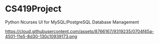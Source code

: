 # CS419Project 
Python Ncurses UI for MySQL/PostgreSQL Database Management

https://cloud.githubusercontent.com/assets/8766167/9319235/0704f45a-4501-11e5-8d30-130c10939173.png
